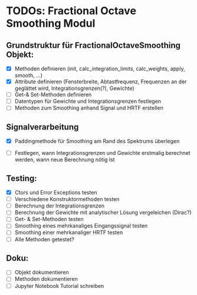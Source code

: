 # TODOs: Fractional Octave Smoothing Modul

## Grundstruktur für FractionalOctaveSmoothing Objekt:
* [x] Methoden definieren (init, calc_integration_limits, calc_weights, apply, 
    smooth, ...)
* [x] Attribute definieren (Fensterbreite, Abtastfrequenz, Frequenzen an der geglättet wird, Integrationsgrenzen(?), Gewichte)
* [ ] Get-& Set-Methoden definieren
* [ ] Datentypen für Gewichte und Integrationsgrenzen festlegen
* [ ] Methoden zum Smoothing anhand Signal und HRTF erstellen

## Signalverarbeitung
* [x] Paddingmethode für Smoothing am Rand des Spektrums überlegen
* [ ] Festlegen, wann Integrationsgrenzen und Gewichte erstmalig berechnet 
    werden, wann neue Berechnung nötig ist


## Testing:
* [x] Ctors und Error Exceptions testen
* [ ] Verschiedene Konstruktormethoden testen 
* [ ] Berechnung der Integrationsgrenzen 
* [ ] Berechnung der Gewichte mit analytischer Lösung vergeleichen (Dirac?)
* [ ] Get- & Set-Methoden testen
* [ ] Smoothing eines mehrkanaliges Eingangssignal testen
* [ ] Smoothing einer mehrkanaliger HRTF testen
* [ ] Alle Methoden getestet?

## Doku:
* [ ] Objekt dokumentieren
* [ ] Methoden dokumentieren
* [ ] Jupyter Notebook Tutorial schreiben
